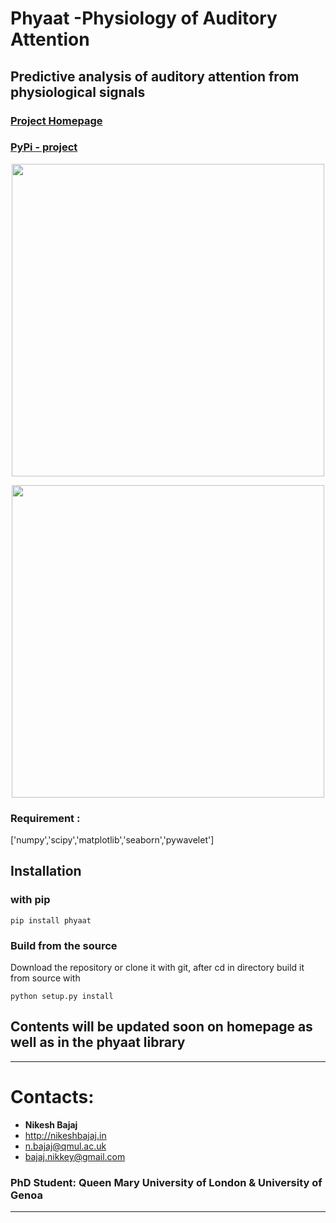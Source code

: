 # Phyaat -Physiology of Auditory Attention
## Predictive analysis of auditory attention from physiological signals

### **[Project Homepage](https://phyaat.github.io)**
### **[PyPi - project](https://pypi.org/project/phyaat/)**

<p align="center">
  <img src="https://phyaat.github.io/_images0/ExperimentModel.png" width="500"/>
</p>

<p align="center">
  <img src="https://phyaat.github.io/_images0/EEGViz_Raw1.gif" width="500"/>
</p>


### Requirement : 
['numpy','scipy','matplotlib','seaborn','pywavelet']

## Installation

### with pip

```
pip install phyaat
```

### Build from the source
Download the repository or clone it with git, after cd in directory build it from source with

```
python setup.py install
```

## Contents will be updated soon on homepage as well as in the phyaat library

______________________________________

# Contacts:

* **Nikesh Bajaj**
* http://nikeshbajaj.in
* n.bajaj@qmul.ac.uk
* bajaj.nikkey@gmail.com
### PhD Student: Queen Mary University of London & University of Genoa
______________________________________

